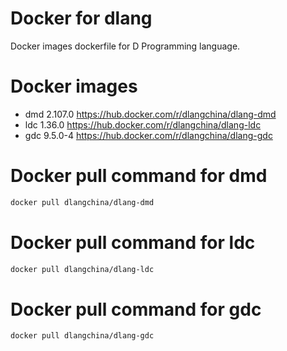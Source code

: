 # Docker for dlang
Docker images dockerfile for D Programming language.

# Docker images
 * dmd 2.107.0 https://hub.docker.com/r/dlangchina/dlang-dmd
 * ldc 1.36.0 https://hub.docker.com/r/dlangchina/dlang-ldc
 * gdc 9.5.0-4 https://hub.docker.com/r/dlangchina/dlang-gdc

# Docker pull command for dmd
```bash
docker pull dlangchina/dlang-dmd
```

# Docker pull command for ldc
```bash
docker pull dlangchina/dlang-ldc
```

# Docker pull command for gdc
```bash
docker pull dlangchina/dlang-gdc
```
